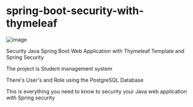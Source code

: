 # spring-boot-security-with-thymeleaf
![image](https://user-images.githubusercontent.com/87047616/185797843-25def148-9377-4044-ab78-2582f8d55c94.png)


Security Java Spring Boot Web Application with Thymeleaf Template and Spring Security

The project is Student management system

There's User's and Role  using the PostgreSQL Database

This is everything you need to know to security your Java web application with Spring security
